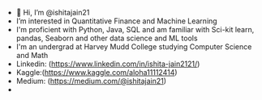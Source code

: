 - 👋 Hi, I’m @ishitajain21
- I’m interested in Quantitative Finance and Machine Learning
- I'm proficient with Python, Java, SQL and am familiar with Sci-kit learn, pandas, Seaborn and other data science and ML tools
- I'm an undergrad at Harvey Mudd College studying Computer Science and Math
- Linkedin: (https://www.linkedin.com/in/ishita-jain2121/)
- Kaggle:(https://www.kaggle.com/aloha11112414)
- Medium: (https://medium.com/@ishitajain21)
- 


<!---
ishitajain21/ishitajain21 is a ✨ special ✨ repository because its `README.md` (this file) appears on your GitHub profile.
You can click the Preview link to take a look at your changes.
--->
